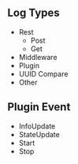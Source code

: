 ## Log Types
* Rest
    * Post
    * Get
* Middleware
* Plugin
* UUID Compare
* Other

## Plugin  Event 
* InfoUpdate
* StateUpdate
* Start
* Stop
